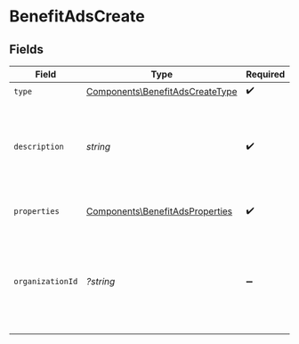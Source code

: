 # BenefitAdsCreate


## Fields

| Field                                                                                             | Type                                                                                              | Required                                                                                          | Description                                                                                       |
| ------------------------------------------------------------------------------------------------- | ------------------------------------------------------------------------------------------------- | ------------------------------------------------------------------------------------------------- | ------------------------------------------------------------------------------------------------- |
| `type`                                                                                            | [Components\BenefitAdsCreateType](../../Models/Components/BenefitAdsCreateType.md)                | :heavy_check_mark:                                                                                | N/A                                                                                               |
| `description`                                                                                     | *string*                                                                                          | :heavy_check_mark:                                                                                | The description of the benefit. Will be displayed on products having this benefit.                |
| `properties`                                                                                      | [Components\BenefitAdsProperties](../../Models/Components/BenefitAdsProperties.md)                | :heavy_check_mark:                                                                                | Properties for a benefit of type `ads`.                                                           |
| `organizationId`                                                                                  | *?string*                                                                                         | :heavy_minus_sign:                                                                                | The ID of the organization owning the benefit. **Required unless you use an organization token.** |